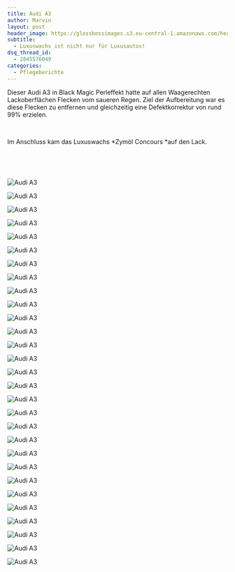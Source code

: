 ```yaml
---
title: Audi A3
author: Marvin
layout: post
header_image: https://glossbossimages.s3.eu-central-1.amazonaws.com/headerimg/a3.jpg
subtitle:
  - Luxuswachs ist nicht nur für Luxusautos!
dsq_thread_id:
  - 2845576049
categories:
  - Pflegeberichte
---
```

Dieser Audi A3 in Black Magic Perleffekt hatte auf allen Waagerechten Lackoberflächen Flecken vom saueren Regen. Ziel der Aufbereitung war es diese Flecken zu entfernen und gleichzeitig eine Defektkorrektur von rund 99% erzielen.

&nbsp;

Im Anschluss kam das Luxuswachs *Zymöl Concours *auf den Lack.

&nbsp;

&nbsp;

![Audi A3](https://glossbossimages.s3.eu-central-1.amazonaws.com/marvin/audia3schwarz/IMG_5714.jpg)

![Audi A3](https://glossbossimages.s3.eu-central-1.amazonaws.com/marvin/audia3schwarz/IMG_5718.jpg)

![Audi A3](https://glossbossimages.s3.eu-central-1.amazonaws.com/marvin/audia3schwarz/IMG_5721.jpg)

![Audi A3](https://glossbossimages.s3.eu-central-1.amazonaws.com/marvin/audia3schwarz/IMG_5723.jpg)

![Audi A3](https://glossbossimages.s3.eu-central-1.amazonaws.com/marvin/audia3schwarz/IMG_5725.jpg)

![Audi A3](https://glossbossimages.s3.eu-central-1.amazonaws.com/marvin/audia3schwarz/IMG_5729.jpg)

![Audi A3](https://glossbossimages.s3.eu-central-1.amazonaws.com/marvin/audia3schwarz/IMG_5732.jpg)

![Audi A3](https://glossbossimages.s3.eu-central-1.amazonaws.com/marvin/audia3schwarz/IMG_5734.jpg)

![Audi A3](https://glossbossimages.s3.eu-central-1.amazonaws.com/marvin/audia3schwarz/IMG_5749.jpg)

![Audi A3](https://glossbossimages.s3.eu-central-1.amazonaws.com/marvin/audia3schwarz/IMG_5762.jpg)

![Audi A3](https://glossbossimages.s3.eu-central-1.amazonaws.com/marvin/audia3schwarz/IMG_5763.jpg)

![Audi A3](https://glossbossimages.s3.eu-central-1.amazonaws.com/marvin/audia3schwarz/IMG_5767.jpg)

![Audi A3](https://glossbossimages.s3.eu-central-1.amazonaws.com/marvin/audia3schwarz/IMG_5780.jpg)

![Audi A3](https://glossbossimages.s3.eu-central-1.amazonaws.com/marvin/audia3schwarz/IMG_5781.jpg)

![Audi A3](https://glossbossimages.s3.eu-central-1.amazonaws.com/marvin/audia3schwarz/IMG_5786.jpg)

![Audi A3](https://glossbossimages.s3.eu-central-1.amazonaws.com/marvin/audia3schwarz/IMG_5790.jpg)

![Audi A3](https://glossbossimages.s3.eu-central-1.amazonaws.com/marvin/audia3schwarz/IMG_5797.jpg)

![Audi A3](https://glossbossimages.s3.eu-central-1.amazonaws.com/marvin/audia3schwarz/IMG_5803.jpg)

![Audi A3](https://glossbossimages.s3.eu-central-1.amazonaws.com/marvin/audia3schwarz/IMG_5805.jpg)

![Audi A3](https://glossbossimages.s3.eu-central-1.amazonaws.com/marvin/audia3schwarz/IMG_5809.jpg)

![Audi A3](https://glossbossimages.s3.eu-central-1.amazonaws.com/marvin/audia3schwarz/IMG_5817.jpg)

![Audi A3](https://glossbossimages.s3.eu-central-1.amazonaws.com/marvin/audia3schwarz/IMG_5830.jpg)

![Audi A3](https://glossbossimages.s3.eu-central-1.amazonaws.com/marvin/audia3schwarz/IMG_5832.jpg)

![Audi A3](https://glossbossimages.s3.eu-central-1.amazonaws.com/marvin/audia3schwarz/IMG_5833.jpg)

![Audi A3](https://glossbossimages.s3.eu-central-1.amazonaws.com/marvin/audia3schwarz/IMG_5843.jpg)

![Audi A3](https://glossbossimages.s3.eu-central-1.amazonaws.com/marvin/audia3schwarz/IMG_5848.jpg)

![Audi A3](https://glossbossimages.s3.eu-central-1.amazonaws.com/marvin/audia3schwarz/IMG_5852.jpg)

![Audi A3](https://glossbossimages.s3.eu-central-1.amazonaws.com/marvin/audia3schwarz/IMG_5853.jpg)

![Audi A3](https://glossbossimages.s3.eu-central-1.amazonaws.com/marvin/audia3schwarz/IMG_5855.jpg)
